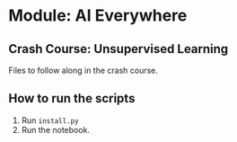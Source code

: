 # Module: AI Everywhere
## Crash Course: Unsupervised Learning

Files to follow along in the crash course. 

## How to run the scripts
1. Run `install.py`
2. Run the notebook.
